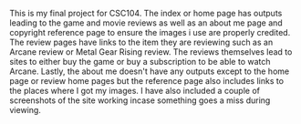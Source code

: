 This is my final project for CSC104. The index or home page has outputs leading to the game and movie reviews as well as an about me page and copyright reference page to ensure the images i use are properly credited. The review pages have links to the item they are reviewing such as an Arcane review or Metal Gear Rising review. The reviews themselves lead to sites to either buy the game or buy a subscription to be able to watch Arcane. Lastly, the about me doesn't have any outputs except to the home page or review home pages but the reference page also includes links to the places where I got my images. I have also included a couple of screenshots of the site working incase something goes a miss during viewing.
